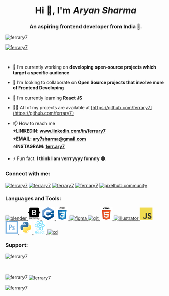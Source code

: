 <h1 align="center">Hi 👋, I'm <i>Aryan Sharma</i> </h1>
<h3 align="center">An aspiring frontend developer from India 🤩.</h3>

<p align="left"> <img src="https://komarev.com/ghpvc/?username=ferrary7&label=Profile%20views&color=0e75b6&style=flat" alt="ferrary7" /> </p>

<p align="left"> <a href="https://github.com/ryo-ma/github-profile-trophy"><img src="https://github-profile-trophy.vercel.app/?username=ferrary7" alt="ferrary7" /></a> </p>

<p align="left"> <a href="https://twitter.com/" target="blank"><img src="https://img.shields.io/twitter/follow/?logo=twitter&style=for-the-badge" alt="" /></a> </p>

- 🔭 I’m currently working on **developing open-source projects which target a specific audience**

- 👯 I’m looking to collaborate on **Open Source projects that involve more of Frontend Developing**

- 🌱 I’m currently learning **React JS**

- 👨‍💻 All of my projects are available at [https://github.com/ferrary7](https://github.com/ferrary7)

- 📫 How to reach me **<br>⭐LINKEDIN: www.linkedin.com/in/ferrary7 <br>
                       ⭐EMAIL: ary7sharma@gmail.com <br>
                        ⭐INSTAGRAM: [ferr.ary7](https://www.instagram.com/ferr.ary7/)**

- ⚡ Fun fact: **I think I am verrryyyy funnny 😁.**



<h3 align="left">Connect with me:</h3>
<p align="left">
<a href="https://dev.to/ferrary7" target="blank"><img align="center" src="https://raw.githubusercontent.com/rahuldkjain/github-profile-readme-generator/master/src/images/icons/Social/devto.svg" alt="ferrary7" height="30" width="40" /></a>
<a href="https://linkedin.com/in/ferrary7" target="blank"><img align="center" src="https://raw.githubusercontent.com/rahuldkjain/github-profile-readme-generator/master/src/images/icons/Social/linked-in-alt.svg" alt="ferrary7" height="30" width="40" /></a>
<a href="https://codesandbox.com/ferrary7" target="blank"><img align="center" src="https://raw.githubusercontent.com/rahuldkjain/github-profile-readme-generator/master/src/images/icons/Social/codesandbox.svg" alt="ferrary7" height="30" width="40" /></a>
<a href="https://instagram.com/ferr.ary7" target="blank"><img align="center" src="https://raw.githubusercontent.com/rahuldkjain/github-profile-readme-generator/master/src/images/icons/Social/instagram.svg" alt="ferr.ary7" height="30" width="40" /></a>
<a href="https://www.youtube.com/c/pixelhub.community" target="blank"><img align="center" src="https://raw.githubusercontent.com/rahuldkjain/github-profile-readme-generator/master/src/images/icons/Social/youtube.svg" alt="pixelhub.community" height="30" width="40" /></a>
</p>

<h3 align="left">Languages and Tools:</h3>
<p align="left"> <a href="https://www.blender.org/" target="_blank" rel="noreferrer"> <img src="https://download.blender.org/branding/community/blender_community_badge_white.svg" alt="blender" width="40" height="40"/> </a> <a href="https://getbootstrap.com" target="_blank" rel="noreferrer"> <img src="https://raw.githubusercontent.com/devicons/devicon/master/icons/bootstrap/bootstrap-plain-wordmark.svg" alt="bootstrap" width="40" height="40"/> </a> <a href="https://www.w3schools.com/cpp/" target="_blank" rel="noreferrer"> <img src="https://raw.githubusercontent.com/devicons/devicon/master/icons/cplusplus/cplusplus-original.svg" alt="cplusplus" width="40" height="40"/> </a> <a href="https://www.w3schools.com/css/" target="_blank" rel="noreferrer"> <img src="https://raw.githubusercontent.com/devicons/devicon/master/icons/css3/css3-original-wordmark.svg" alt="css3" width="40" height="40"/> </a> <a href="https://www.figma.com/" target="_blank" rel="noreferrer"> <img src="https://www.vectorlogo.zone/logos/figma/figma-icon.svg" alt="figma" width="40" height="40"/> </a> <a href="https://git-scm.com/" target="_blank" rel="noreferrer"> <img src="https://www.vectorlogo.zone/logos/git-scm/git-scm-icon.svg" alt="git" width="40" height="40"/> </a> <a href="https://www.w3.org/html/" target="_blank" rel="noreferrer"> <img src="https://raw.githubusercontent.com/devicons/devicon/master/icons/html5/html5-original-wordmark.svg" alt="html5" width="40" height="40"/> </a> <a href="https://www.adobe.com/in/products/illustrator.html" target="_blank" rel="noreferrer"> <img src="https://www.vectorlogo.zone/logos/adobe_illustrator/adobe_illustrator-icon.svg" alt="illustrator" width="40" height="40"/> </a> <a href="https://developer.mozilla.org/en-US/docs/Web/JavaScript" target="_blank" rel="noreferrer"> <img src="https://raw.githubusercontent.com/devicons/devicon/master/icons/javascript/javascript-original.svg" alt="javascript" width="40" height="40"/> </a> <a href="https://www.photoshop.com/en" target="_blank" rel="noreferrer"> <img src="https://raw.githubusercontent.com/devicons/devicon/master/icons/photoshop/photoshop-line.svg" alt="photoshop" width="40" height="40"/> </a> <a href="https://www.python.org" target="_blank" rel="noreferrer"> <img src="https://raw.githubusercontent.com/devicons/devicon/master/icons/python/python-original.svg" alt="python" width="40" height="40"/> </a> <a href="https://reactjs.org/" target="_blank" rel="noreferrer"> <img src="https://raw.githubusercontent.com/devicons/devicon/master/icons/react/react-original-wordmark.svg" alt="react" width="40" height="40"/> </a> <a href="https://www.adobe.com/products/xd.html" target="_blank" rel="noreferrer"> <img src="https://cdn.worldvectorlogo.com/logos/adobe-xd.svg" alt="xd" width="40" height="40"/> </a> </p>

<h3 align="left">Support:</h3>
<p><a href="https://ko-fi.com/ferrary7"> <img align="left" src="https://cdn.ko-fi.com/cdn/kofi3.png?v=3" height="50" width="210" alt="ferrary7" /></a></p><br><br><br>

<p><img align="left" src="https://github-readme-stats.vercel.app/api/top-langs?username=ferrary7&show_icons=true&locale=en&layout=compact" alt="ferrary7" /></p>

<p>&nbsp;<img align="center" src="https://github-readme-stats.vercel.app/api?username=ferrary7&show_icons=true&locale=en" alt="ferrary7" /></p>

<p><img align="center" src="https://github-readme-streak-stats.herokuapp.com/?user=ferrary7&" alt="ferrary7" /></p>
